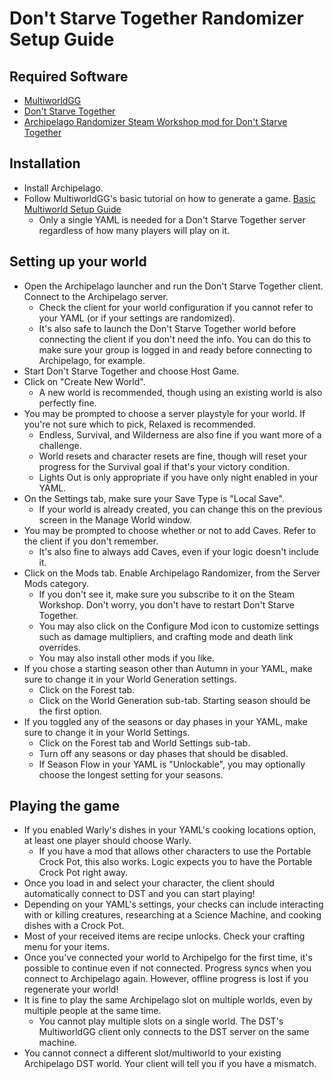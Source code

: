 # Don't Starve Together Randomizer Setup Guide

## Required Software

- [MultiworldGG](https://github.com/MultiworldGG/MultiworldGG/releases/latest)
- [Don't Starve Together](https://store.steampowered.com/app/322330/Dont_Starve_Together/)
- [Archipelago Randomizer Steam Workshop mod for Don't Starve Together](https://steamcommunity.com/sharedfiles/filedetails/?id=3218471273)

## Installation
- Install Archipelago.
- Follow MultiworldGG's basic tutorial on how to generate a game. [Basic Multiworld Setup Guide](/tutorial/Archipelago/setup/en)
    * Only a single YAML is needed for a Don't Starve Together server regardless of how many players will play on it.

## Setting up your world
- Open the Archipelago launcher and run the Don't Starve Together client. Connect to the Archipelago server.
    * Check the client for your world configuration if you cannot refer to your YAML (or if your settings are randomized).
    * It's also safe to launch the Don't Starve Together world before connecting the client if you don't need the info. You can do this
      to make sure your group is logged in and ready before connecting to Archipelago, for example.
- Start Don't Starve Together and choose Host Game.
- Click on "Create New World".
    * A new world is recommended, though using an existing world is also perfectly fine.
- You may be prompted to choose a server playstyle for your world. If you're not sure which to pick, Relaxed is recommended.
    * Endless, Survival, and Wilderness are also fine if you want more of a challenge.
    * World resets and character resets are fine, though will reset your progress for the Survival goal if that's your victory condition.
    * Lights Out is only appropriate if you have only night enabled in your YAML.
- On the Settings tab, make sure your Save Type is "Local Save".
    * If your world is already created, you can change this on the previous screen in the Manage World window.
- You may be prompted to choose whether or not to add Caves. Refer to the client if you don't remember.
    * It's also fine to always add Caves, even if your logic doesn't include it.
- Click on the Mods tab. Enable Archipelago Randomizer, from the Server Mods category.
    * If you don't see it, make sure you subscribe to it on the Steam Workshop. Don't worry, you don't have to restart Don't Starve Together.
    * You may also click on the Configure Mod icon to customize settings such as damage multipliers, and crafting mode and death link overrides.
    * You may also install other mods if you like.
- If you chose a starting season other than Autumn in your YAML, make sure to change it in your World Generation settings.
    * Click on the Forest tab.
    * Click on the World Generation sub-tab. Starting season should be the first option.
- If you toggled any of the seasons or day phases in your YAML, make sure to change it in your World Settings.
    * Click on the Forest tab and World Settings sub-tab.
    * Turn off any seasons or day phases that should be disabled.
    * If Season Flow in your YAML is "Unlockable", you may optionally choose the longest setting for your seasons.

## Playing the game
- If you enabled Warly's dishes in your YAML's cooking locations option, at least one player should choose Warly.
    * If you have a mod that allows other characters to use the Portable Crock Pot, this also works. Logic expects you to have the Portable
      Crock Pot right away.
- Once you load in and select your character, the client should automatically connect to DST and you can start playing!
- Depending on your YAML's settings, your checks can include interacting with or killing creatures, researching at a Science Machine, and
  cooking dishes with a Crock Pot.
- Most of your received items are recipe unlocks. Check your crafting menu for your items.
- Once you've connected your world to Archipelgo for the first time, it's possible to continue even if not connected. Progress syncs when
  you connect to Archipelago again. However, offline progress is lost if you regenerate your world!
- It is fine to play the same Archipelago slot on multiple worlds, even by multiple people at the same time.
    * You cannot play multiple slots on a single world. The DST's MultiworldGG client only connects to the DST server on the same machine.
- You cannot connect a different slot/multiworld to your existing Archipelago DST world. Your client will tell you if you have a mismatch.
